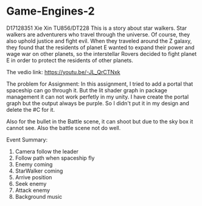 # Game-Engines-2

D17128351
Xie Xin
TU856/DT228
This is a story about star walkers. Star walkers are adventurers who travel through the universe. Of course, they also uphold justice and fight evil. When they traveled around the Z galaxy, they found that the residents of planet E wanted to expand their power and wage war on other planets, so the interstellar Rovers decided to fight planet E in order to protect the residents of other planets.


The vedio link: https://youtu.be/-JL_QrCTNxk

The problem for Assignment:
In this assignment, I tried to add a portal that spaceship can go through it. But the lit shader graph in package management it can not work perfetly in my unity. I have create the portal graph but the output always be purple. So I didn't put it in my design and delete the #C for it.

Also for the bullet in the Battle scene, it can shoot but due to the sky box it cannot see. Also the battle scene not do well.

Event Summary:
1. Camera follow the leader
2. Follow path when spaceship fly
3. Enemy coming
4. StarWalker coming
5. Arrive position
6. Seek enemy
7. Attack enemy
8. Background music
